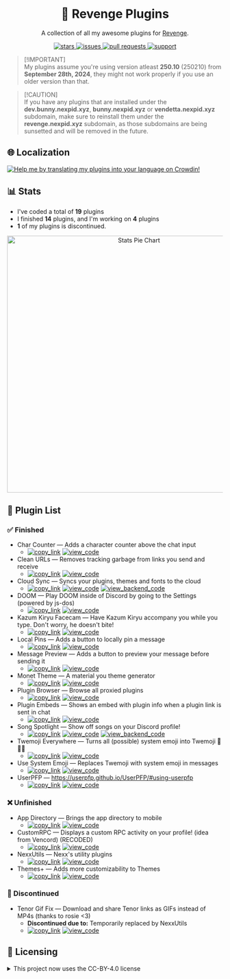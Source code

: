 <!--
	* This file was autogenerated, do not modify it directly
	* https://github.com/nexpid/RevengePlugins/blob/dev/scripts/build/modules/readmes.ts
-->

<h1 align="center">👊 Revenge Plugins</h1>
<p align="center">A collection of all my awesome plugins for <a href="https://github.com/revenge-mod/revenge-bundle#%EF%B8%8F-download">Revenge</a>.</p>

<div align="center">
<a href="https://github.com/nexpid/RevengePlugins/stars">
<img alt="stars" src="https://img.shields.io/github/stars/nexpid/RevengePlugins?style=for-the-badge&label=stars&labelColor=24273a&logo=data%3Aimage%2Fpng%3Bbase64%2CiVBORw0KGgoAAAANSUhEUgAAABgAAAAYCAYAAADgdz34AAAACXBIWXMAAAsTAAALEwEAmpwYAAAAAXNSR0IArs4c6QAAAARnQU1BAACxjwv8YQUAAADoSURBVHgB3ZThDcIgEEaPTlAnsBu0G5RNdAQ3cARHsCO4AXGCsoFuoBucR0RLECin9I8vuRDj9XsHbQBggIg7U7AEFCxxQkJpKFQ5AgUl8aYvvwtv%2BrK7iEz%2F%2By7o4ZqqoxoTAmV6UjniNSUtLZVpru3aAI%2BrLW3XsxBCCzMp%2FbjBMqwqstyttTTaZr%2FPO3XWXEZ7MhMFJZ%2FhnkTh96houCcakM8xlFVFHAPwOXEELfBpOAIJfDqOYP5FZQqCzHwll8h%2FebcBPi%2B4UHDv9GwjonWOwL2eTcgm0euLesiBGg%2Bp4IhoD3%2FJA%2FV6amAVi052AAAAAElFTkSuQmCC&logoColor=fff&color=8BFA6B" />
</a>
<a href="https://github.com/nexpid/RevengePlugins/issues">
<img alt="issues" src="https://img.shields.io/github/issues/nexpid/RevengePlugins?style=for-the-badge&label=issues&labelColor=24273a&logo=data%3Aimage%2Fpng%3Bbase64%2CiVBORw0KGgoAAAANSUhEUgAAABgAAAAYCAYAAADgdz34AAAACXBIWXMAAAsTAAALEwEAmpwYAAAAAXNSR0IArs4c6QAAAARnQU1BAACxjwv8YQUAAAFYSURBVHgBtVaNlYIwDA5OwAiM4AaygW4gG5QNYAPYgNuAEXoj3AbcBtwGufSZaKzSFtTvvTxsyB9fm1SAABAxJ2lJLMmEN8ysMyQFrIVz4gCpGJITkWHNFepqO5IzyYHlyEEnz66OBW%2BVg3M%2BJxRUeYnaUOUCS5JDIpjSUfnXzwyElhE2Am%2F7Nt%2FtCfMptBSwEXg5dUKX1dULopwnJKlUvNwpjFQPb4Kiu9nR%2BsT67wTHvROI44ufpc52jATv1ad3EdvqyopyOkC4ch%2F7gH0pRjv4MFyCX%2F5dLBllWfZDj16petYtQZr0TzdHkFeH1E1WfWXdouHFDG%2BCajYj3fepRitEaeVY4Yoh9yR4oaof%2FBfzlbftCWSi3g87fqnH9Ygrhh7TbJW%2FWTJslNGE2y6cJubgX5nOeSA54aVDSw7a4ePVaiAFvCcDpsPiC%2F8uDAfwv8oypcFT9w%2B9QRTccPHn0gAAAABJRU5ErkJggg%3D%3D&logoColor=fff&color=C6FA6B" />
</a>
<a href="https://github.com/nexpid/RevengePlugins/pulls">
<img alt="pull requests" src="https://img.shields.io/github/issues-pr/nexpid/RevengePlugins?style=for-the-badge&label=pull+requests&labelColor=24273a&logo=data%3Aimage%2Fpng%3Bbase64%2CiVBORw0KGgoAAAANSUhEUgAAABgAAAAYCAYAAADgdz34AAAACXBIWXMAAAsTAAALEwEAmpwYAAAAAXNSR0IArs4c6QAAAARnQU1BAACxjwv8YQUAAAE8SURBVHgB7VXRjcIwDHXRDcAIGaEbXG8C2OC6wd0GHYEROsLpJoiYAJigMEG6gXFVFxzjpoAEP%2FCkp9Tts50msQPwbCBiQayI3wlNTgxwK8jJY4yG6Kzg3Ue4BaQvReCNePZWcEbBdNck8OxUs71kO7DtVHCNmjjXcWfiueXR8ZgrbSs0FkpiDYk%2FKEZmthIax%2FuCcg%2BwPxQD5qkklQr%2Bpx1kEvV%2BwCekIJL4hMbp72MJPuAOZFm2p%2BHrGu0MHox3ghdIEIHO8K%2FqN3WyMuFcE8KnIS4tYYk2qokEjeETLibGbeHUHoirQZwInssKxrjj%2FnQaaw9aqtSua%2B7YTi6RwIErvDX9MG50XsxktAXznwax9vKicpaDxxgNTtxW2F9MYWzfMsNhAf1lsyf%2B83LBRBJHw4LNLfms4Vk4AilnOCIsG873AAAAAElFTkSuQmCC&logoColor=fff&color=FAF76B" />
</a>
<a href="https://discord.com/invite/ddcQf3s2Uq">
<img alt="support" src="https://img.shields.io/discord/1205207689832038522?style=for-the-badge&label=support&labelColor=24273a&logo=discord&logoColor=fff&color=FAE66B" />
</a>
</div>

> [!IMPORTANT]\
> My plugins assume you're using version atleast **250.10** (250210) from **September 28th, 2024**, they might not work properly if you use an older version than that.

> [!CAUTION]\
> If you have any plugins that are installed under the **dev.bunny.nexpid.xyz**, **bunny.nexpid.xyz** or **vendetta.nexpid.xyz** subdomain, make sure to reinstall them under the **revenge.nexpid.xyz** subdomain, as those subdomains are being sunsetted and will be removed in the future.

## 🌐 Localization

<a href="https://crowdin.com/project/nexpid-vendetta-plugins">
<img src="assets/localization.png" alt="Help me by translating my plugins into your language on Crowdin!" />
</a>

## 📊 Stats

- I've coded a total of **19** plugins
- I finished **14** plugins, and I'm working on **4** plugins
- **1** of my plugins is discontinued.

<div align="center">
<img alt="Stats Pie Chart" src="https://quickchart.io/chart?c=%7B%22type%22%3A%22doughnut%22%2C%22data%22%3A%7B%22labels%22%3A%5B%22Finished%22%2C%22Unfinished%22%2C%22Discontinued%22%5D%2C%22datasets%22%3A%5B%7B%22data%22%3A%5B14%2C4%2C1%5D%2C%22backgroundColor%22%3A%5B%22%23a6da95%22%2C%22%23b8c0e0%22%2C%22%23ed8796%22%5D%2C%22datalabels%22%3A%7B%22labels%22%3A%7B%22index%22%3A%7B%22color%22%3A%22%23fff%22%2C%22font%22%3A%7B%22size%22%3A18%7D%2C%22align%22%3A%22end%22%2C%22anchor%22%3A%22end%22%2C%22formatter%22%3A(_%2Cctx)%3D%3Ectx.chart.data.labels%5Bctx.dataIndex%5D%7D%2C%22name%22%3A%7B%22color%22%3A%22%23222%22%2C%22backgroundColor%22%3A%22%23fff%22%2C%22borderRadius%22%3A4%2C%22offset%22%3A0%2C%22padding%22%3A2%2C%22font%22%3A%7B%22size%22%3A16%7D%2C%22align%22%3A%22top%22%2C%22formatter%22%3Aval%3D%3E%60%24%7BMath.floor(val%2F19*100)%7D%25%60%7D%2C%22value%22%3A%7B%22color%22%3A%22%23fff%22%2C%22font%22%3A%7B%22size%22%3A16%7D%2C%22padding%22%3A0%2C%22align%22%3A%22bottom%22%7D%7D%7D%7D%5D%7D%2C%22options%22%3A%7B%22legend%22%3A%7B%22display%22%3Afalse%7D%2C%22layout%22%3A%7B%22padding%22%3A%7B%22top%22%3A30%2C%22bottom%22%3A30%7D%7D%2C%22plugins%22%3A%7B%22datalabels%22%3A%7B%22display%22%3Atrue%7D%2C%22doughnutlabel%22%3A%7B%22color%22%3A%22%23FFF%22%2C%22labels%22%3A%5B%7B%22text%22%3A19%2C%22font%22%3A%7B%22size%22%3A20%2C%22weight%22%3A%22bold%22%7D%7D%2C%7B%22text%22%3A%22plugins%22%7D%5D%7D%7D%7D%7D" width="600" />
</div>

## 📃 Plugin List

### ✅ Finished

- Char Counter — Adds a character counter above the chat input
  - [<img alt="copy_link" src="https://img.shields.io/badge/copy_link-1e2030?style=for-the-badge" />](https://revenge.nexpid.xyz/char-counter) [<img alt="view_code" src="https://img.shields.io/badge/view_code-363a4f?style=for-the-badge" />](https://github.com/nexpid/RevengePlugins/tree/dev/src/plugins/char-counter)
- Clean URLs — Removes tracking garbage from links you send and receive
  - [<img alt="copy_link" src="https://img.shields.io/badge/copy_link-1e2030?style=for-the-badge" />](https://revenge.nexpid.xyz/clean-urls) [<img alt="view_code" src="https://img.shields.io/badge/view_code-363a4f?style=for-the-badge" />](https://github.com/nexpid/RevengePlugins/tree/dev/src/plugins/clean-urls)
- Cloud Sync — Syncs your plugins, themes and fonts to the cloud
  - [<img alt="copy_link" src="https://img.shields.io/badge/copy_link-1e2030?style=for-the-badge" />](https://revenge.nexpid.xyz/cloud-sync) [<img alt="view_code" src="https://img.shields.io/badge/view_code-363a4f?style=for-the-badge" />](https://github.com/nexpid/RevengePlugins/tree/dev/src/plugins/cloud-sync) [<img alt="view_backend_code" src="https://img.shields.io/badge/view_backend_code-494d64?style=for-the-badge" />](https://github.com/nexpid/CloudSync)
- DOOM — Play DOOM inside of Discord by going to the Settings (powered by js-dos)
  - [<img alt="copy_link" src="https://img.shields.io/badge/copy_link-1e2030?style=for-the-badge" />](https://revenge.nexpid.xyz/doom) [<img alt="view_code" src="https://img.shields.io/badge/view_code-363a4f?style=for-the-badge" />](https://github.com/nexpid/RevengePlugins/tree/dev/src/plugins/doom)
- Kazum Kiryu Facecam — Have Kazum Kiryu accompany you while you type. Don't worry, he doesn't bite!
  - [<img alt="copy_link" src="https://img.shields.io/badge/copy_link-1e2030?style=for-the-badge" />](https://revenge.nexpid.xyz/kiryu-facecam) [<img alt="view_code" src="https://img.shields.io/badge/view_code-363a4f?style=for-the-badge" />](https://github.com/nexpid/RevengePlugins/tree/dev/src/plugins/kiryu-facecam)
- Local Pins — Adds a button to locally pin a message
  - [<img alt="copy_link" src="https://img.shields.io/badge/copy_link-1e2030?style=for-the-badge" />](https://revenge.nexpid.xyz/local-pins) [<img alt="view_code" src="https://img.shields.io/badge/view_code-363a4f?style=for-the-badge" />](https://github.com/nexpid/RevengePlugins/tree/dev/src/plugins/local-pins)
- Message Preview — Adds a button to preview your message before sending it
  - [<img alt="copy_link" src="https://img.shields.io/badge/copy_link-1e2030?style=for-the-badge" />](https://revenge.nexpid.xyz/message-preview) [<img alt="view_code" src="https://img.shields.io/badge/view_code-363a4f?style=for-the-badge" />](https://github.com/nexpid/RevengePlugins/tree/dev/src/plugins/message-preview)
- Monet Theme — A material you theme generator
  - [<img alt="copy_link" src="https://img.shields.io/badge/copy_link-1e2030?style=for-the-badge" />](https://revenge.nexpid.xyz/monet-theme) [<img alt="view_code" src="https://img.shields.io/badge/view_code-363a4f?style=for-the-badge" />](https://github.com/nexpid/RevengePlugins/tree/dev/src/plugins/monet-theme)
- Plugin Browser — Browse all proxied plugins
  - [<img alt="copy_link" src="https://img.shields.io/badge/copy_link-1e2030?style=for-the-badge" />](https://revenge.nexpid.xyz/plugin-browser) [<img alt="view_code" src="https://img.shields.io/badge/view_code-363a4f?style=for-the-badge" />](https://github.com/nexpid/RevengePlugins/tree/dev/src/plugins/plugin-browser)
- Plugin Embeds — Shows an embed with plugin info when a plugin link is sent in chat
  - [<img alt="copy_link" src="https://img.shields.io/badge/copy_link-1e2030?style=for-the-badge" />](https://revenge.nexpid.xyz/plugin-embeds) [<img alt="view_code" src="https://img.shields.io/badge/view_code-363a4f?style=for-the-badge" />](https://github.com/nexpid/RevengePlugins/tree/dev/src/plugins/plugin-embeds)
- Song Spotlight — Show off songs on your Discord profile!
  - [<img alt="copy_link" src="https://img.shields.io/badge/copy_link-1e2030?style=for-the-badge" />](https://revenge.nexpid.xyz/song-spotlight) [<img alt="view_code" src="https://img.shields.io/badge/view_code-363a4f?style=for-the-badge" />](https://github.com/nexpid/RevengePlugins/tree/dev/src/plugins/song-spotlight) [<img alt="view_backend_code" src="https://img.shields.io/badge/view_backend_code-494d64?style=for-the-badge" />](https://github.com/nexpid/SongSpotlight)
- Twemoji Everywhere — Turns all (possible) system emoji into Twemoji 👋😀🎉
  - [<img alt="copy_link" src="https://img.shields.io/badge/copy_link-1e2030?style=for-the-badge" />](https://revenge.nexpid.xyz/twemoji-everywhere) [<img alt="view_code" src="https://img.shields.io/badge/view_code-363a4f?style=for-the-badge" />](https://github.com/nexpid/RevengePlugins/tree/dev/src/plugins/twemoji-everywhere)
- Use System Emoji — Replaces Twemoji with system emoji in messages
  - [<img alt="copy_link" src="https://img.shields.io/badge/copy_link-1e2030?style=for-the-badge" />](https://revenge.nexpid.xyz/use-system-emoji) [<img alt="view_code" src="https://img.shields.io/badge/view_code-363a4f?style=for-the-badge" />](https://github.com/nexpid/RevengePlugins/tree/dev/src/plugins/use-system-emoji)
- UserPFP — https://userpfp.github.io/UserPFP/#using-userpfp
  - [<img alt="copy_link" src="https://img.shields.io/badge/copy_link-1e2030?style=for-the-badge" />](https://revenge.nexpid.xyz/userpfp) [<img alt="view_code" src="https://img.shields.io/badge/view_code-363a4f?style=for-the-badge" />](https://github.com/nexpid/RevengePlugins/tree/dev/src/plugins/userpfp)

### ❌ Unfinished

- App Directory — Brings the app directory to mobile
  - [<img alt="copy_link" src="https://img.shields.io/badge/copy_link-1e2030?style=for-the-badge" />](https://revenge.nexpid.xyz/app-directory) [<img alt="view_code" src="https://img.shields.io/badge/view_code-363a4f?style=for-the-badge" />](https://github.com/nexpid/RevengePlugins/tree/dev/src/plugins/app-directory)
- CustomRPC — Displays a custom RPC activity on your profile! (idea from Vencord) (RECODED)
  - [<img alt="copy_link" src="https://img.shields.io/badge/copy_link-1e2030?style=for-the-badge" />](https://revenge.nexpid.xyz/customrpc) [<img alt="view_code" src="https://img.shields.io/badge/view_code-363a4f?style=for-the-badge" />](https://github.com/nexpid/RevengePlugins/tree/dev/src/plugins/customrpc)
- NexxUtils — Nexx's utility plugins
  - [<img alt="copy_link" src="https://img.shields.io/badge/copy_link-1e2030?style=for-the-badge" />](https://revenge.nexpid.xyz/nexxutils) [<img alt="view_code" src="https://img.shields.io/badge/view_code-363a4f?style=for-the-badge" />](https://github.com/nexpid/RevengePlugins/tree/dev/src/plugins/nexxutils)
- Themes+ — Adds more customizability to Themes
  - [<img alt="copy_link" src="https://img.shields.io/badge/copy_link-1e2030?style=for-the-badge" />](https://revenge.nexpid.xyz/themes-plus) [<img alt="view_code" src="https://img.shields.io/badge/view_code-363a4f?style=for-the-badge" />](https://github.com/nexpid/RevengePlugins/tree/dev/src/plugins/themes-plus)

### 🎫 Discontinued

- Tenor Gif Fix — Download and share Tenor links as GIFs instead of MP4s (thanks to rosie <3)
  - **Discontinued due to:** Temporarily replaced by NexxUtils
  - [<img alt="copy_link" src="https://img.shields.io/badge/copy_link-1e2030?style=for-the-badge" />](https://revenge.nexpid.xyz/tenor-gif-fix) [<img alt="view_code" src="https://img.shields.io/badge/view_code-363a4f?style=for-the-badge" />](https://github.com/nexpid/RevengePlugins/tree/dev/src/plugins/tenor-gif-fix)

## 📜 Licensing

<details>
<summary>This project now uses the CC-BY-4.0 license</summary>
The Creative Commons Attribution 4.0 International License is an open and flexible license that grants users the ability to share, adapt, and build upon the contents of this project for any purpose, including commercial endeavors. Under this license, users are required to provide appropriate attribution to the original author(s), acknowledging their contribution to the work. This license promotes collaboration and innovation by allowing individuals and organizations to leverage and modify the project while ensuring that credit is given to the creators.
</details>
